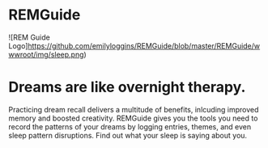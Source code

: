 # REMGuide
![REM Guide Logo]https://github.com/emilyloggins/REMGuide/blob/master/REMGuide/wwwroot/img/sleep.png)
# Dreams are like overnight therapy.
Practicing dream recall delivers a multitude of benefits, inlcuding improved memory and boosted creativity. REMGuide gives you the tools you need to record the patterns of your dreams by logging entries, themes, and even sleep pattern disruptions. Find out what your sleep is saying about you.


